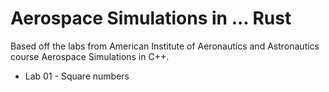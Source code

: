 # Aerospace Simulations in ... Rust

Based off the labs from American Institute of Aeronautics and Astronautics course Aerospace Simulations in C++.

- Lab 01 - Square numbers